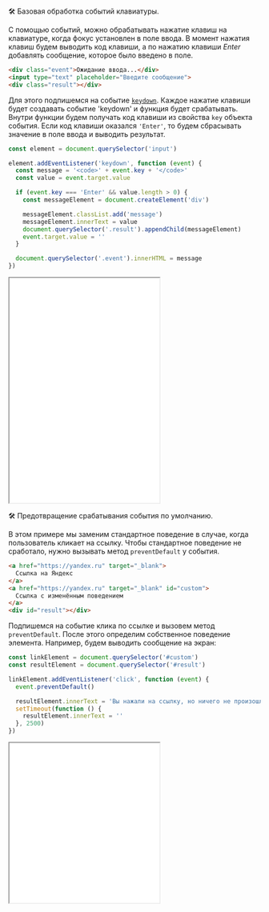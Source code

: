 🛠 Базовая обработка событий клавиатуры.

С помощью событий, можно обрабатывать нажатие клавиш на клавиатуре, когда фокус установлен в поле ввода.
В момент нажатия клавиш будем выводить код клавиши, а по нажатию клавиши _Enter_ добавлять сообщение, которое было введено в поле.

```html
<div class="event">Ожидание ввода...</div>
<input type="text" placeholder="Введите сообщение">
<div class="result"></div>
```

Для этого подпишемся на событие [`keydown`](/js/element-keydown/). Каждое нажатие клавиши будет создавать событие 'keydown' и функция будет срабатывать. Внутри функции будем получать код клавиши из свойства `key` объекта события. Если код клавиши оказался `'Enter'`, то будем сбрасывать значение в поле ввода и выводить результат.

```js
const element = document.querySelector('input')

element.addEventListener('keydown', function (event) {
  const message = '<code>' + event.key + '</code>'
  const value = event.target.value

  if (event.key === 'Enter' && value.length > 0) {
    const messageElement = document.createElement('div')

    messageElement.classList.add('message')
    messageElement.innerText = value
    document.querySelector('.result').appendChild(messageElement)
    event.target.value = ''
  }

  document.querySelector('.event').innerHTML = message
})
```

<iframe title="Обработка событий клавиатуры" src="../demos/keyboard-events/" height="450"></iframe>

🛠 Предотвращение срабатывания события по умолчанию.

В этом примере мы заменим стандартное поведение в случае, когда пользователь кликает на ссылку. Чтобы стандартное поведение не сработало, нужно вызывать метод `preventDefault` у события.

```html
<a href="https://yandex.ru" target="_blank">
  Ссылка на Яндекс
</a>
<a href="https://yandex.ru" target="_blank" id="custom">
  Ссылка с изменённым поведением
</a>
<div id="result"></div>
```

Подпишемся на событие клика по ссылке и вызовем метод `preventDefault`. После этого определим собственное поведение элемента. Например, будем выводить сообщение на экран:

```js
const linkElement = document.querySelector('#custom')
const resultElement = document.querySelector('#result')

linkElement.addEventListener('click', function (event) {
  event.preventDefault()

  resultElement.innerText = 'Вы нажали на ссылку, но ничего не произошло!'
  setTimeout(function () {
    resultElement.innerText = ''
  }, 2500)
})
```

<iframe title="Обработка событий мыши" src="../demos/mouse-events/" height="320"></iframe>
